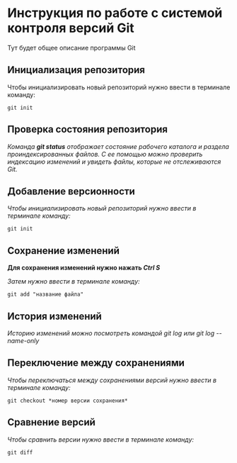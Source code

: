 # Инструкция по работе с системой контроля версий Git

Тут будет общее описание программы Git

## Инициализация репозитория

Чтобы инициализировать новый репозиторий нужно ввести в терминале команду:

    git init

## Проверка состояния репозитория

_Команда **git status** отображает состояние рабочего каталога и раздела проиндексированных файлов. С ее помощью можно проверить индексацию изменений и увидеть файлы, которые не отслеживаются Git._

## Добавление версионности

*Чтобы инициализировать новый репозиторий нужно ввести в терминале команду:*

    git init

## Сохранение изменений

__Для сохранения изменений нужно нажать *Ctrl S*__

*Затем нужно ввести в терминале команду:*

    git add "название файла"

## История изменений

*Историю изменений можно посмотреть командой git log или git log --name-only*

## Переключение между сохранениями

_Чтобы переключаться между сохранениями версий  нужно ввести в терминале команду:_

    git checkout *номер версии сохранения*

## Сравнение версий

_Чтобы сравнить версии  нужно ввести в терминале команду:_

    git diff